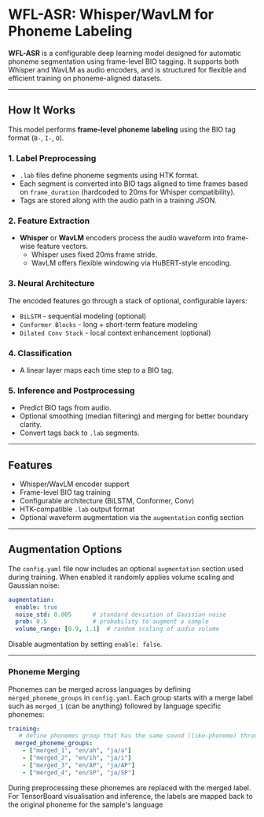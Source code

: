 # WFL-ASR: Whisper/WavLM for Phoneme Labeling

**WFL-ASR** is a configurable deep learning model designed for automatic phoneme segmentation using frame-level BIO tagging. It supports both Whisper and WavLM as audio encoders, and is structured for flexible and efficient training on phoneme-aligned datasets.

---

## How It Works

This model performs **frame-level phoneme labeling** using the BIO tag format (`B-`, `I-`, `O`).

### 1. Label Preprocessing
- `.lab` files define phoneme segments using HTK format.
- Each segment is converted into BIO tags aligned to time frames based on `frame_duration` (hardcoded to 20ms for Whisper compatibility).
- Tags are stored along with the audio path in a training JSON.

### 2. Feature Extraction
- **Whisper** or **WavLM** encoders process the audio waveform into frame-wise feature vectors.
  - Whisper uses fixed 20ms frame stride.
  - WavLM offers flexible windowing via HuBERT-style encoding.

### 3. Neural Architecture
The encoded features go through a stack of optional, configurable layers:

- `BiLSTM` - sequential modeling (optional)
- `Conformer Blocks` - long + short-term feature modeling
- `Dilated Conv Stack` - local context enhancement (optional)

### 4. Classification
- A linear layer maps each time step to a BIO tag.

### 5. Inference and Postprocessing
- Predict BIO tags from audio.
- Optional smoothing (median filtering) and merging for better boundary clarity.
- Convert tags back to `.lab` segments.

---

## Features

- Whisper/WavLM encoder support
- Frame-level BIO tag training
- Configurable architecture (BiLSTM, Conformer, Conv)
- HTK-compatible `.lab` output format
- Optional waveform augmentation via the `augmentation` config section

---

## Augmentation Options

The `config.yaml` file now includes an optional `augmentation` section used during training. When enabled it randomly applies volume scaling and Gaussian noise:

```yaml
augmentation:
  enable: true
  noise_std: 0.005      # standard deviation of Gaussian noise
  prob: 0.5             # probability to augment a sample
  volume_range: [0.9, 1.1]  # random scaling of audio volume
```

Disable augmentation by setting `enable: false`.

---

### Phoneme Merging
Phonemes can be merged across languages by defining `merged_phoneme_groups` in
`config.yaml`. Each group starts with a merge label such as `merged_1` (can be anything) followed
by language specific phonemes:

```yaml
training:
   # define phonemes group that has the same sound (like-phoneme) throughout the dataset across labeling systems
  merged_phoneme_groups:
    - ["merged_1", "en/ah", "ja/a"]
    - ["merged_2", "en/ih", "ja/i"]
    - ["merged_3", "en/AP", "ja/AP"]
    - ["merged_4", "en/SP", "ja/SP"]
```

During preprocessing these phonemes are replaced with the merged label. For
TensorBoard visualisation and inference, the labels are mapped back to the original phoneme for
the sample's language
